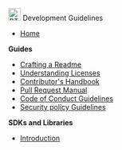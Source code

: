 <!-- docs/_sidebar.md -->
<img src="img/rts-logo.svg" alt="RTS" height="25"/> Development Guidelines
* [Home](/)

**Guides**

* [Crafting a Readme](/guides/README_GUIDE.md)
* [Understanding Licenses](/guides/LICENSE_GUIDE.md)
* [Contributor's Handbook](/guides/CONTRIBUTING_GUIDE.md)
* [Pull Request Manual](/guides/PULL_REQUEST_GUIDE.md)
* [Code of Conduct Guidelines](/guides/CODE_OF_CONDUCT_GUIDE.md)
* [Security policy Guidelines](/guides/SECURITY_GUIDE.md)

**SDKs and Libraries**

* [Introduction](/sdks/INTRODUCTION.md)
<!-- TODO Restore this section once specific guidelines are ready
* [Android SDKs and Libraries](./ANDROID.md)
* [Apple SDKs and Libraries](./APPLE.md)
* [Backend SDKs and Libraries](./BACKEND.md)
* [Data Handling Kits and Libraries](./DATA.md)
* [Infrastructure SDKs](./INFRASTRUCTURE.md)
* [Web SDKs and Libraries](./WEB.md)
-->
